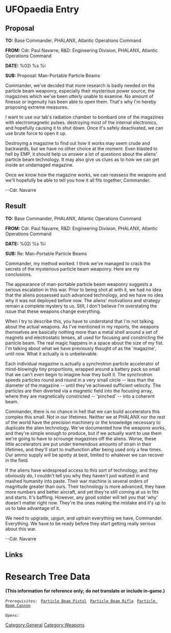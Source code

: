 # UFOpaedia Entry

## Proposal

**TO:** Base Commander, PHALANX, Atlantic Operations Command

**FROM:** Cdr. Paul Navarre, R&D: Engineering Division, PHALANX,
Atlantic Operations Command

**DATE:** %02i %s %i

**SUB:** Proposal: Man-Portable Particle Beams

Commander, we've decided that more research is badly needed on the
particle beam weaponry, especially their mysterious power source, the
magazines which we've been utterly unable to examine. No amount of
finesse or ingenuity has been able to open them. That's why I'm hereby
proposing extreme measures.

I want to use our lab's radiation chamber to bombard one of the
magazines with electromagnetic pulses. destroying most of the internal
electronics, and hopefully causing it to shut down. Once it's safely
deactivated, we can use brute force to open it up.

Destroying a magazine to find out how it works may seem crude and
backwards, but we have no other choice at the moment. Even blasted to
hell by EMP, it should help us answer a lot of questions about the
aliens' particle beam technology. It may also give us clues as to how we
can get inside an undamaged magazine.

Once we know how the magazine works, we can reassess the weapons and
we'll hopefully be able to tell you how it all fits together, Commander.

--Cdr. Navarre

## Result

**TO:** Base Commander, PHALANX, Atlantic Operations Command

**FROM:** Cdr. Paul Navarre, R&D: Engineering Division, PHALANX,
Atlantic Operations Command

**DATE:** %02i %s %i

**SUB:** Re: Man-Portable Particle Beams

Commander, my method worked. I think we've managed to crack the secrets
of the mysterious particle beam weaponry. Here are my conclusions.

The appearance of man-portable particle beam weaponry suggests a serious
escalation in this war. Prior to being shot at with it, we had no idea
that the aliens possessed such advanced technology, and we have no idea
why it was not deployed before now. The aliens' motivations and strategy
remain a complete mystery to us. Still, I don't believe I'm overstating
the issue that these weapons change everything.

When I try to describe this, you have to understand that I'm not talking
about the actual weapons. As I've mentioned in my reports, the weapons
themselves are basically nothing more than a metal shell around a set of
magnets and electrostatic lenses, all used for focusing and constricting
the particle beam. The real magic happens in a space about the size of
my fist. I'm talking about what we have previously thought of as the
'magazine', until now. What it actually is is unbelievable.

Each individual magazine is actually a synchrotron particle accelerator
of mind-blowingly tiny proportions, wrapped around a battery pack so
small that we can't even begin to imagine how they built it. The
synchrotron speeds particles round and round in a very small circle --
less than the diameter of the magazine -- until they've achieved
sufficient velocity. The particles are then diverted via a magnetic
field into the focusing array, where they are magnetically constricted
-- 'pinched' -- into a coherent beam.

Commander, there is no chance in hell that we can build accelerators
this complex this small. Not in our lifetimes. Neither we at PHALANX nor
the rest of the world have the precision machinery or the knowledge
necessary to duplicate the alien technology. We've documented how the
weapons works, and they're simple enough to produce, but if we actually
want to use them we're going to have to scrounge magazines off the
aliens. Worse, these little accelerators are put under tremendous
amounts of strain in their lifetimes, and they'll start to malfunction
after being used only a few times. Our ammo supply will be spotty at
best, limited to whatever we can recover in the field.

If the aliens have widespread access to this sort of technology, and
they obviously do, I couldn't tell you why they haven't just waltzed in
and mashed humanity into paste. Their war machine is several orders of
magnitude greater than ours. Their technology is more advanced, they
have more numbers and better aircraft, and yet they're still coming at
us in fits and starts. It's baffling. However, any good soldier will
tell you that 'why' doesn't matter right now. They're the ones making
the mistake and it's up to us to take advantage of it.

We need to upgrade, upgun, and uptrain everything we have, Commander.
Everything. We have to be ready before they start getting really serious
about this war.

--Cdr. Navarre

## Links

# Research Tree Data

**(This information for reference only; do not translate or include
in-game.)**

*`Prerequisites:`*
` `[`Particle Beam Pistol`](Equipment/Secondary_Weapons/Particle_Beam_Pistol "wikilink")
` `[`Particle Beam Rifle`](Equipment/Primary_Weapons/Particle_Beam_Rifle "wikilink")
` `[`Particle Beam Cannon`](Equipment/Primary_Weapons/Particle_Beam_Cannon "wikilink")

*`Opens:`*
` `

[Category:General](Category:General "wikilink")
[Category:Weapons](Category:Weapons "wikilink")
